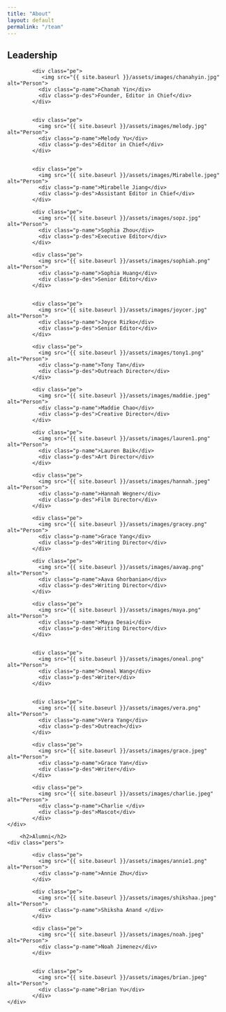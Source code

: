 ```yaml
---
title: "About"
layout: default
permalink: "/team"
---
```


<div class="team-section">
  <div class="inner-width">
    <h2>Leadership</h2>
    <div class="pers">

            <div class="pe">
               <img src="{{ site.baseurl }}/assets/images/chanahyin.jpg" alt="Person">
              <div class="p-name">Chanah Yin</div>
              <div class="p-des">Founder, Editor in Chief</div>
            </div>


            <div class="pe">
              <img src="{{ site.baseurl }}/assets/images/melody.jpg" alt="Person">
              <div class="p-name">Melody Yu</div>
              <div class="p-des">Editor in Chief</div>
            </div>


            <div class="pe">
              <img src="{{ site.baseurl }}/assets/images/Mirabelle.jpeg" alt="Person">
              <div class="p-name">Mirabelle Jiang</div>
              <div class="p-des">Assistant Editor in Chief</div>
            </div>

            <div class="pe">
              <img src="{{ site.baseurl }}/assets/images/sopz.jpg" alt="Person">
              <div class="p-name">Sophia Zhou</div>
              <div class="p-des">Executive Editor</div>
            </div>

            <div class="pe">
              <img src="{{ site.baseurl }}/assets/images/sophiah.png" alt="Person">
              <div class="p-name">Sophia Huang</div>
              <div class="p-des">Senior Editor</div>
            </div>
            

            <div class="pe">
              <img src="{{ site.baseurl }}/assets/images/joycer.jpg" alt="Person">
              <div class="p-name">Joyce Rizko</div>
              <div class="p-des">Senior Editor</div>
            </div>
      
            <div class="pe">
              <img src="{{ site.baseurl }}/assets/images/tony1.png" alt="Person">
              <div class="p-name">Tony Tan</div>
              <div class="p-des">Outreach Director</div>
            </div>

            <div class="pe">
              <img src="{{ site.baseurl }}/assets/images/maddie.jpeg" alt="Person">
              <div class="p-name">Maddie Chao</div>
              <div class="p-des">Creative Director</div>
            </div>

            <div class="pe">
              <img src="{{ site.baseurl }}/assets/images/lauren1.png" alt="Person">
              <div class="p-name">Lauren Baik</div>
              <div class="p-des">Art Director</div>
            </div>

            <div class="pe">
              <img src="{{ site.baseurl }}/assets/images/hannah.jpeg" alt="Person">
              <div class="p-name">Hannah Wegner</div>
              <div class="p-des">Film Director</div>
            </div>

            <div class="pe">
              <img src="{{ site.baseurl }}/assets/images/gracey.png" alt="Person">
              <div class="p-name">Grace Yang</div>
              <div class="p-des">Writing Director</div>
            </div>

            <div class="pe">
              <img src="{{ site.baseurl }}/assets/images/aavag.png" alt="Person">
              <div class="p-name">Aava Ghorbanian</div>
              <div class="p-des">Writing Director</div>
            </div>

            <div class="pe">
              <img src="{{ site.baseurl }}/assets/images/maya.png" alt="Person">
              <div class="p-name">Maya Desai</div>
              <div class="p-des">Writing Director</div>
            </div>

            
            <div class="pe">
              <img src="{{ site.baseurl }}/assets/images/oneal.png" alt="Person">
              <div class="p-name">Oneal Wang</div>
              <div class="p-des">Writer</div>
            </div>

            
            <div class="pe">
              <img src="{{ site.baseurl }}/assets/images/vera.png" alt="Person">
              <div class="p-name">Vera Yang</div>
              <div class="p-des">Outreach</div>
            </div>

            <div class="pe">
              <img src="{{ site.baseurl }}/assets/images/grace.jpeg" alt="Person">
              <div class="p-name">Grace Yan</div>
              <div class="p-des">Writer</div>
            </div>

            <div class="pe">
              <img src="{{ site.baseurl }}/assets/images/charlie.jpeg" alt="Person">
              <div class="p-name">Charlie </div>
              <div class="p-des">Mascot</div>
            </div>
    </div>

        <h2>Alumni</h2>
    <div class="pers">

            <div class="pe">
              <img src="{{ site.baseurl }}/assets/images/annie1.png" alt="Person">
              <div class="p-name">Annie Zhu</div>
            </div>

            <div class="pe">
              <img src="{{ site.baseurl }}/assets/images/shikshaa.jpeg" alt="Person">
              <div class="p-name">Shiksha Anand </div>
            </div>

            <div class="pe">
              <img src="{{ site.baseurl }}/assets/images/noah.jpeg" alt="Person">
              <div class="p-name">Noah Jimenez</div>
            </div>


            <div class="pe">
              <img src="{{ site.baseurl }}/assets/images/brian.jpeg" alt="Person">
              <div class="p-name">Brian Yu</div>
            </div>
    </div>


  </div>
</div>
